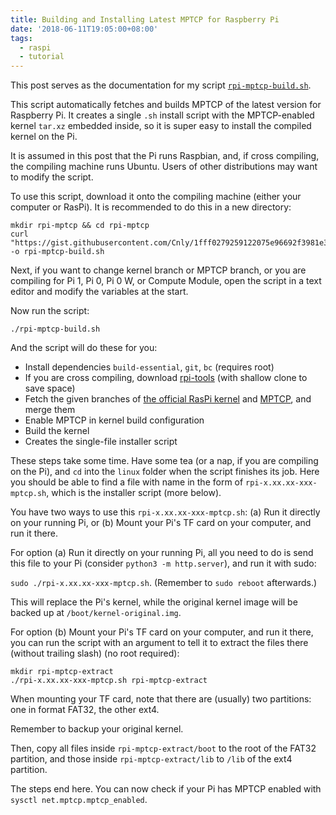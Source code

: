 ```yaml
---
title: Building and Installing Latest MPTCP for Raspberry Pi
date: '2018-06-11T19:05:00+08:00'
tags:
  - raspi
  - tutorial
---
```

This post serves as the documentation for my script [`rpi-mptcp-build.sh`](https://gist.github.com/Cnly/1fff0279259122075e96692f3981e38c).

This script automatically fetches and builds MPTCP of the latest version for Raspberry Pi. It creates a single `.sh` install script with the MPTCP-enabled kernel `tar.xz` embedded inside, so it is super easy to install the compiled kernel on the Pi.

It is assumed in this post that the Pi runs Raspbian, and, if cross compiling, the compiling machine runs Ubuntu. Users of other distributions may want to modify the script.

To use this script, download it onto the compiling machine (either your computer or RasPi). It is recommended to do this in a new directory:

```
mkdir rpi-mptcp && cd rpi-mptcp
curl "https://gist.githubusercontent.com/Cnly/1fff0279259122075e96692f3981e38c/raw" -o rpi-mptcp-build.sh
```

Next, if you want to change kernel branch or MPTCP branch, or you are compiling for Pi 1, Pi 0, Pi 0 W, or Compute Module, open the script in a text editor and modify the variables at the start.

Now run the script:

```
./rpi-mptcp-build.sh
```

And the script will do these for you:

- Install dependencies `build-essential`, `git`, `bc` (requires root)
- If you are cross compiling, download [rpi-tools](https://github.com/raspberrypi/tools) (with shallow clone to save space)
- Fetch the given branches of [the official RasPi kernel](https://github.com/raspberrypi/linux) and [MPTCP](https://github.com/multipath-tcp/mptcp), and merge them
- Enable MPTCP in kernel build configuration
- Build the kernel
- Creates the single-file installer script

These steps take some time. Have some tea (or a nap, if you are compiling on the Pi), and `cd` into the `linux` folder when the script finishes its job. Here you should be able to find a file with name in the form of `rpi-x.xx.xx-xxx-mptcp.sh`, which is the installer script (more below).

You have two ways to use this `rpi-x.xx.xx-xxx-mptcp.sh`: (a) Run it directly on your running Pi, or (b) Mount your Pi's TF card on your computer, and run it there.

For option (a) Run it directly on your running Pi, all you need to do is send this file to your Pi (consider `python3 -m http.server`), and run it with sudo:

`sudo ./rpi-x.xx.xx-xxx-mptcp.sh`. (Remember to `sudo reboot` afterwards.) 

This will replace the Pi's kernel, while the original kernel image will be backed up at `/boot/kernel-original.img`.

For option (b) Mount your Pi's TF card on your computer, and run it there, you can run the script with an argument to tell it to extract the files there (without trailing slash) (no root required):

```
mkdir rpi-mptcp-extract
./rpi-x.xx.xx-xxx-mptcp.sh rpi-mptcp-extract
```

When mounting your TF card, note that there are (usually) two partitions: one in format FAT32, the other ext4.

Remember to backup your original kernel. 

Then, copy all files inside `rpi-mptcp-extract/boot` to the root of the FAT32 partition, and those inside `rpi-mptcp-extract/lib` to `/lib` of the ext4 partition.

The steps end here. You can now check if your Pi has MPTCP enabled with `sysctl net.mptcp.mptcp_enabled`.
